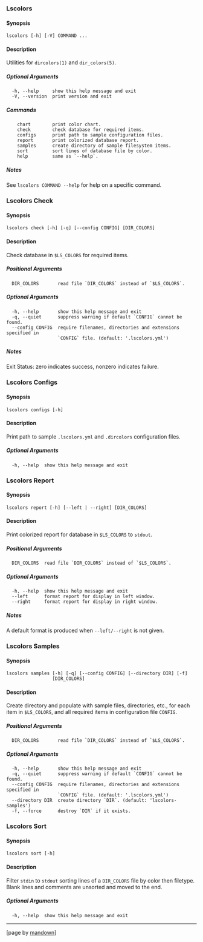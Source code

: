 ### Lscolors

#### Synopsis
	lscolors [-h] [-V] COMMAND ...

#### Description

Utilities for `dircolors(1)` and `dir_colors(5)`.

##### Optional Arguments
	  -h, --help     show this help message and exit
	  -V, --version  print version and exit

##### Commands
	    chart        print color chart.
	    check        check database for required items.
	    configs      print path to sample configuration files.
	    report       print colorized database report.
	    samples      create directory of sample filesystem items.
	    sort         sort lines of database file by color.
	    help         same as `--help`.

##### Notes

See `lscolors COMMAND --help` for help on a specific command.
### Lscolors Check

#### Synopsis
	lscolors check [-h] [-q] [--config CONFIG] [DIR_COLORS]

#### Description

Check database in `$LS_COLORS` for required items.

##### Positional Arguments
	  DIR_COLORS       read file `DIR_COLORS` instead of `$LS_COLORS`.

##### Optional Arguments
	  -h, --help       show this help message and exit
	  -q, --quiet      suppress warning if default `CONFIG` cannot be found.
	  --config CONFIG  require filenames, directories and extensions specified in
	                   `CONFIG` file. (default: '.lscolors.yml')

##### Notes

Exit Status: zero indicates success, nonzero indicates failure.
### Lscolors Configs

#### Synopsis
	lscolors configs [-h]

#### Description

Print path to sample `.lscolors.yml` and `.dircolors` configuration files.

##### Optional Arguments
	  -h, --help  show this help message and exit
### Lscolors Report

#### Synopsis
	lscolors report [-h] [--left | --right] [DIR_COLORS]

#### Description

Print colorized report for database in `$LS_COLORS` to `stdout`.

##### Positional Arguments
	  DIR_COLORS  read file `DIR_COLORS` instead of `$LS_COLORS`.

##### Optional Arguments
	  -h, --help  show this help message and exit
	  --left      format report for display in left window.
	  --right     format report for display in right window.

##### Notes

A default format is produced when `--left/--right` is not given.
### Lscolors Samples

#### Synopsis
	lscolors samples [-h] [-q] [--config CONFIG] [--directory DIR] [-f]
	                 [DIR_COLORS]

#### Description

Create directory and populate with sample files, directories, etc., for each
item in `$LS_COLORS`, and all required items in configuration file `CONFIG`.

##### Positional Arguments
	  DIR_COLORS       read file `DIR_COLORS` instead of `$LS_COLORS`.

##### Optional Arguments
	  -h, --help       show this help message and exit
	  -q, --quiet      suppress warning if default `CONFIG` cannot be found.
	  --config CONFIG  require filenames, directories and extensions specified in
	                   `CONFIG` file. (default: '.lscolors.yml')
	  --directory DIR  create directory `DIR`. (default: 'lscolors-samples')
	  -f, --force      destroy `DIR` if it exists.
### Lscolors Sort

#### Synopsis
	lscolors sort [-h]

#### Description

Filter `stdin` to `stdout` sorting lines of a `DIR_COLORS` file by color then
filetype. Blank lines and comments are unsorted and moved to the end.

##### Optional Arguments
	  -h, --help  show this help message and exit
----------------------------------------------------------
[page by [mandown](https://github.com/russellane/mandown)]
